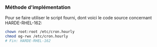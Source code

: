 ### Méthode d'implémentation
Pour se faire utiliser le script fourni, dont voici le code source concernant HARDE-RHEL-162:
```bash
chown root:root /etc/cron.hourly
chmod og-rwx /etc/cron.hourly
# Fin: HARDE-RHEL-162
```
